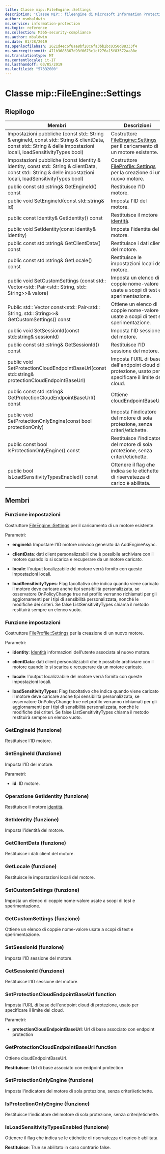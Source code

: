 ```yaml
---
title: Classe mip::FileEngine::Settings
description: 'Classe MIP:: fileengine di Microsoft Information Protection (MIP) SDK vengono documentate.'
author: msmbaldwin
ms.service: information-protection
ms.topic: reference
ms.collection: M365-security-compliance
ms.author: mbaldwin
ms.date: 01/28/2019
ms.openlocfilehash: 2621d4ec6f8aa8bf20c6fa3bb2bc0350d88333f4
ms.sourcegitcommit: 471b3683367d93f0673c1cf276a15f83572aa80e
ms.translationtype: MT
ms.contentlocale: it-IT
ms.lasthandoff: 03/05/2019
ms.locfileid: "57332600"
---
```

# <a name="class-mipfileenginesettings"></a>Classe mip::FileEngine::Settings 
  
## <a name="summary"></a>Riepilogo
 Membri                        | Descrizioni                                
--------------------------------|---------------------------------------------
Impostazioni pubbliche (const std:: String & engineId, const std:: String & clientData, const std:: String & delle impostazioni locali, loadSensitivityTypes bool)  |  Costruttore [FileEngine::Settings](class_mip_fileengine_settings.md) per il caricamento di un motore esistente.
Impostazioni pubbliche (const Identity & identity, const std:: String & clientData, const std:: String & delle impostazioni locali, loadSensitivityTypes bool)  |  Costruttore [FileProfile::Settings](class_mip_fileprofile_settings.md) per la creazione di un nuovo motore.
public const std::string& GetEngineId() const  |  Restituisce l'ID motore.
public void SetEngineId(const std::string& id)  |  Imposta l'ID del motore.
public const Identity& GetIdentity() const  |  Restituisce il motore [identità](class_mip_identity.md).
public void SetIdentity(const Identity& identity)  |  Imposta l'identità del motore.
public const std::string& GetClientData() const  |  Restituisce i dati client del motore.
public const std::string& GetLocale() const  |  Restituisce le impostazioni locali del motore.
public void SetCustomSettings (const std:: Vector\<std:: Pair\<std:: String, std:: String\>\>& valore)  |  Imposta un elenco di coppie nome-valore usate a scopi di test e sperimentazione.
Public std:: Vector const\<std:: Pair\<std:: String, std:: String\>\>& GetCustomSettings() const  |  Ottiene un elenco di coppie nome-valore usate a scopi di test e sperimentazione.
public void SetSessionId(const std::string& sessionId)  |  Imposta l'ID sessione del motore.
public const std::string& GetSessionId() const  |  Restituisce l'ID sessione del motore.
public void SetProtectionCloudEndpointBaseUrl(const std::string& protectionCloudEndpointBaseUrl)  |  Imposta l'URL di base dell'endpoint cloud di protezione, usato per specificare il limite del cloud.
public const std::string& GetProtectionCloudEndpointBaseUrl() const  |  Ottiene cloudEndpointBaseUrl.
public void SetProtectionOnlyEngine(const bool protectionOnly)  |  Imposta l'indicatore del motore di sola protezione, senza criteri/etichette.
public const bool IsProtectionOnlyEngine() const  |  Restituisce l'indicatore del motore di sola protezione, senza criteri/etichette.
public bool IsLoadSensitivityTypesEnabled() const  |  Ottenere il flag che indica se le etichette di riservatezza di carico è abilitata.
  
## <a name="members"></a>Membri
  
### <a name="settings-function"></a>Funzione impostazioni
Costruttore [FileEngine::Settings](class_mip_fileengine_settings.md) per il caricamento di un motore esistente.

Parametri:  
* **engineId**: Impostare l'ID motore univoco generato da AddEngineAsync. 


* **clientData**: dati client personalizzabili che è possibile archiviare con il motore quando lo si scarica e recuperare da un motore caricato. 


* **locale**: l'output localizzabile del motore verrà fornito con queste impostazioni locali. 


* **loadSensitivityTypes**: Flag facoltativo che indica quando viene caricato il motore deve caricare anche tipi sensibilità personalizzata, se osservatore OnPolicyChange true nel profilo verranno richiamati per gli aggiornamenti per i tipi di sensibilità personalizzata, nonché le modifiche dei criteri. Se false ListSensitivityTypes chiama il metodo restituirà sempre un elenco vuoto.


  
### <a name="settings-function"></a>Funzione impostazioni
Costruttore [FileProfile::Settings](class_mip_fileprofile_settings.md) per la creazione di un nuovo motore.

Parametri:  
* **identity**: [Identità](class_mip_identity.md) informazioni dell'utente associata al nuovo motore. 


* **clientData**: dati client personalizzabili che è possibile archiviare con il motore quando lo si scarica e recuperare da un motore caricato. 


* **locale**: l'output localizzabile del motore verrà fornito con queste impostazioni locali. 


* **loadSensitivityTypes**: Flag facoltativo che indica quando viene caricato il motore deve caricare anche tipi sensibilità personalizzata, se osservatore OnPolicyChange true nel profilo verranno richiamati per gli aggiornamenti per i tipi di sensibilità personalizzata, nonché le modifiche dei criteri. Se false ListSensitivityTypes chiama il metodo restituirà sempre un elenco vuoto.


  
### <a name="getengineid-function"></a>GetEngineId (funzione)
Restituisce l'ID motore.
  
### <a name="setengineid-function"></a>SetEngineId (funzione)
Imposta l'ID del motore.

Parametri:  
* **id**: ID motore.


  
### <a name="getidentity-function"></a>Operazione GetIdentity (funzione)
Restituisce il motore [identità](class_mip_identity.md).
  
### <a name="setidentity-function"></a>SetIdentity (funzione)
Imposta l'identità del motore.
  
### <a name="getclientdata-function"></a>GetClientData (funzione)
Restituisce i dati client del motore.
  
### <a name="getlocale-function"></a>GetLocale (funzione)
Restituisce le impostazioni locali del motore.
  
### <a name="setcustomsettings-function"></a>SetCustomSettings (funzione)
Imposta un elenco di coppie nome-valore usate a scopi di test e sperimentazione.
  
### <a name="getcustomsettings-function"></a>GetCustomSettings (funzione)
Ottiene un elenco di coppie nome-valore usate a scopi di test e sperimentazione.
  
### <a name="setsessionid-function"></a>SetSessionId (funzione)
Imposta l'ID sessione del motore.
  
### <a name="getsessionid-function"></a>GetSessionId (funzione)
Restituisce l'ID sessione del motore.
  
### <a name="setprotectioncloudendpointbaseurl-function"></a>SetProtectionCloudEndpointBaseUrl function
Imposta l'URL di base dell'endpoint cloud di protezione, usato per specificare il limite del cloud.

Parametri:  
* **protectionCloudEndpointBaseUrl**: Url di base associato con endpoint protection


  
### <a name="getprotectioncloudendpointbaseurl-function"></a>GetProtectionCloudEndpointBaseUrl function
Ottiene cloudEndpointBaseUrl.

  
**Restituisce**: Url di base associato con endpoint protection
  
### <a name="setprotectiononlyengine-function"></a>SetProtectionOnlyEngine (funzione)
Imposta l'indicatore del motore di sola protezione, senza criteri/etichette.
  
### <a name="isprotectiononlyengine-function"></a>IsProtectionOnlyEngine (funzione)
Restituisce l'indicatore del motore di sola protezione, senza criteri/etichette.
  
### <a name="isloadsensitivitytypesenabled-function"></a>IsLoadSensitivityTypesEnabled (funzione)
Ottenere il flag che indica se le etichette di riservatezza di carico è abilitata.

  
**Restituisce**: True se abilitato in caso contrario false.
